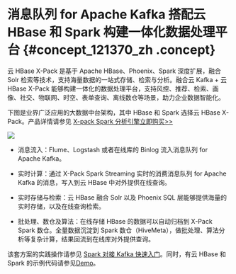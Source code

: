 # 消息队列 for Apache Kafka 搭配云 HBase 和 Spark 构建一体化数据处理平台 {#concept_121370_zh .concept}

云 HBase X-Pack 是基于 Apache HBase、Phoenix、Spark 深度扩展，融合 Solr 检索等技术，支持海量数据的一站式存储、检索与分析。融合云 Kafka + 云 HBase X-Pack 能够构建一体化的数据处理平台，支持风控、推荐、检索、画像、社交、物联网、时空、表单查询、离线数仓等场景，助力企业数据智能化。

下图是业界广泛应用的大数据中台架构，其中 HBase 和 Spark 选择云 HBase X-Pack。产品详情请参见 [X-pack Spark 分析引擎](https://help.aliyun.com/document_detail/93899.html?spm=a2c4g.11186623.2.10.3bf81f630K08Hz)[立即购买\>\>](https://hbase.console.aliyun.com/hbase/cn-shenzhen/clusters)

![](http://static-aliyun-doc.oss-cn-hangzhou.aliyuncs.com/assets/img/998865/156861552753226_zh-CN.png)

-   消息流入：Flume、Logstash 或者在线库的 Binlog 流入消息队列 for Apache Kafka。

-   实时计算：通过 X-Pack Spark Streaming 实时的消费消息队列 for Apache Kafka 的消息，写入到云 HBase 中对外提供在线查询。

-   实时存储与检索：云 HBase 融合 Solr 以及 Phoenix SQL 层能够提供海量的实时存储，以及在线查询检索。

-   批处理、数仓及算法：在线存储 HBase 的数据可以自动归档到 X-Pack Spark 数仓。全量数据沉淀到 Spark 数仓（HiveMeta），做批处理、算法分析等复杂计算，结果回流到在线库对外提供查询。


该套方案的实践操作请参见 [Spark 对接 Kafka 快速入门](https://help.aliyun.com/document_detail/114567.html?spm=a2c4g.11186623.2.13.3bf81f630K08Hz)。同时，有云 HBase 和 Spark 的示例代码请参见[Demo](https://github.com/aliyun/aliyun-apsaradb-hbase-demo/tree/master/spark)。

